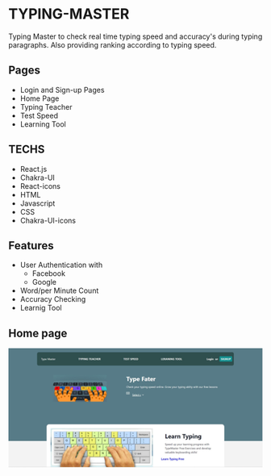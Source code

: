 # TYPING-MASTER

Typing Master to check real time typing speed and accuracy's during typing paragraphs. Also providing ranking according to typing speed.

## Pages
- Login and Sign-up Pages
- Home Page
- Typing Teacher
- Test Speed
- Learning Tool

## TECHS 

- React.js
- Chakra-UI
- React-icons
- HTML
- Javascript
- CSS
- Chakra-UI-icons

## Features 
- User Authentication with
     - Facebook
     - Google
- Word/per Minute Count
- Accuracy Checking
- Learnig Tool

## Home page
<img src="https://github.com/Brar21/Typemaster-speedtester/blob/master/src/images/Homepage.jpg?raw=true" alt="homepage" />
